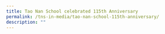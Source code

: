 ```yaml
---
title: Tao Nan School celebrated 115th Anniversary
permalink: /tns-in-media/tao-nan-school-115th-anniversary/
description: ""
---
```

